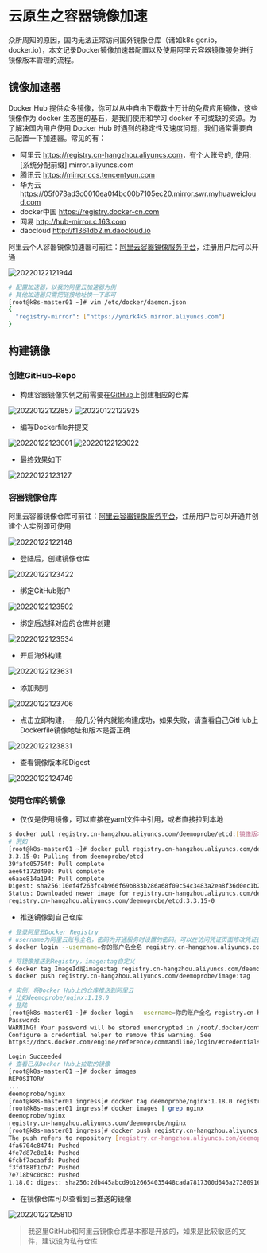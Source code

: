 # 云原生之容器镜像加速

众所周知的原因，国内无法正常访问国外镜像仓库（诸如k8s.gcr.io，docker.io），本文记录Docker镜像加速器配置以及使用阿里云容器镜像服务进行镜像版本管理的流程。

## 镜像加速器

Docker Hub 提供众多镜像，你可以从中自由下载数十万计的免费应用镜像，这些镜像作为 docker 生态圈的基石，是我们使用和学习 docker 不可或缺的资源。为了解决国内用户使用 Docker Hub 时遇到的稳定性及速度问题，我们通常需要自己配置一下加速器。常见的有：

- 阿里云 <https://registry.cn-hangzhou.aliyuncs.com>，有个人账号的, 使用:[系统分配前缀].mirror.aliyuncs.com
- 腾讯云 <https://mirror.ccs.tencentyun.com>
- 华为云 <https://05f073ad3c0010ea0f4bc00b7105ec20.mirror.swr.myhuaweicloud.com>
- docker中国 <https://registry.docker-cn.com>
- 网易 <http://hub-mirror.c.163.com>
- daocloud <http://f1361db2.m.daocloud.io>

阿里云个人容器镜像加速器可前往：[阿里云容器镜像服务平台](https://cr.console.aliyun.com/cn-hangzhou/instances/mirrors)，注册用户后可以开通

![20220122121944](https://deemoprobe.oss-cn-shanghai.aliyuncs.com/images/20220122121944.png)

```bash
# 配置加速器，以我的阿里云加速器为例
# 其他加速器只需把链接地址换一下即可
[root@k8s-master01 ~]# vim /etc/docker/daemon.json
{
  "registry-mirror": ["https://ynirk4k5.mirror.aliyuncs.com"]
}
```

## 构建镜像

### 创建GitHub-Repo

- 构建容器镜像实例之前需要在[GitHub](https://github.com/)上创建相应的仓库

![20220122122857](https://deemoprobe.oss-cn-shanghai.aliyuncs.com/images/20220122122857.png)
![20220122122925](https://deemoprobe.oss-cn-shanghai.aliyuncs.com/images/20220122122925.png)

- 编写Dockerfile并提交

![20220122123001](https://deemoprobe.oss-cn-shanghai.aliyuncs.com/images/20220122123001.png)
![20220122123022](https://deemoprobe.oss-cn-shanghai.aliyuncs.com/images/20220122123022.png)

- 最终效果如下

![20220122123127](https://deemoprobe.oss-cn-shanghai.aliyuncs.com/images/20220122123127.png)

### 容器镜像仓库

阿里云容器镜像仓库可前往：[阿里云容器镜像服务平台](https://cr.console.aliyun.com/cn-hangzhou/instances/mirrors)，注册用户后可以开通并创建个人实例即可使用

![20220122122146](https://deemoprobe.oss-cn-shanghai.aliyuncs.com/images/20220122122146.png)

- 登陆后，创建镜像仓库

![20220122123422](https://deemoprobe.oss-cn-shanghai.aliyuncs.com/images/20220122123422.png)

- 绑定GitHub账户

![20220122123502](https://deemoprobe.oss-cn-shanghai.aliyuncs.com/images/20220122123502.png)

- 绑定后选择对应的仓库并创建

![20220122123534](https://deemoprobe.oss-cn-shanghai.aliyuncs.com/images/20220122123534.png)

- 开启海外构建

![20220122123631](https://deemoprobe.oss-cn-shanghai.aliyuncs.com/images/20220122123631.png)

- 添加规则

![20220122123706](https://deemoprobe.oss-cn-shanghai.aliyuncs.com/images/20220122123706.png)

- 点击立即构建，一般几分钟内就能构建成功，如果失败，请查看自己GitHub上Dockerfile镜像地址和版本是否正确

![20220122123831](https://deemoprobe.oss-cn-shanghai.aliyuncs.com/images/20220122123831.png)

- 查看镜像版本和Digest

![20220122124749](https://deemoprobe.oss-cn-shanghai.aliyuncs.com/images/20220122124749.png)

### 使用仓库的镜像

- 仅仅是使用镜像，可以直接在yaml文件中引用，或者直接拉到本地

```bash
$ docker pull registry.cn-hangzhou.aliyuncs.com/deemoprobe/etcd:[镜像版本号]
# 例如
[root@k8s-master01 ~]# docker pull registry.cn-hangzhou.aliyuncs.com/deemoprobe/etcd:3.3.15-0
3.3.15-0: Pulling from deemoprobe/etcd
39fafc05754f: Pull complete 
aee6f172d490: Pull complete 
e6aae814a194: Pull complete 
Digest: sha256:10ef4f263fc4b966f69b883b286a68f09c54c3483a2ea8f36d0ec1b2dce476d6
Status: Downloaded newer image for registry.cn-hangzhou.aliyuncs.com/deemoprobe/etcd:3.3.15-0
registry.cn-hangzhou.aliyuncs.com/deemoprobe/etcd:3.3.15-0
```

- 推送镜像到自己仓库

```bash
# 登录阿里云Docker Registry
# username为阿里云账号全名，密码为开通服务时设置的密码。可以在访问凭证页面修改凭证密码。
$ docker login --username=你的账户名全名 registry.cn-hangzhou.aliyuncs.com

# 将镜像推送到Registry，image:tag自定义
$ docker tag ImageId或image:tag registry.cn-hangzhou.aliyuncs.com/deemoprobe/image:tag
$ docker push registry.cn-hangzhou.aliyuncs.com/deemoprobe/image:tag

# 实例，将Docker Hub上的仓库推送到阿里云
# 比如deemoprobe/nginx:1.18.0
# 登陆
[root@k8s-master01 ~]# docker login --username=你的账户全名 registry.cn-hangzhou.aliyuncs.com
Password: 
WARNING! Your password will be stored unencrypted in /root/.docker/config.json.
Configure a credential helper to remove this warning. See
https://docs.docker.com/engine/reference/commandline/login/#credentials-store

Login Succeeded
# 查看已从Docker Hub上拉取的镜像
[root@k8s-master01 ~]# docker images
REPOSITORY                                                                    TAG        IMAGE ID       CREATED         SIZE
...
deemoprobe/nginx                                                              1.18.0     b5fd6cb4ca9e   8 months ago    133MB
[root@k8s-master01 ingress]# docker tag deemoprobe/nginx:1.18.0 registry.cn-hangzhou.aliyuncs.com/deemoprobe/nginx:1.18.0
[root@k8s-master01 ingress]# docker images | grep nginx
deemoprobe/nginx                                                              1.18.0     b5fd6cb4ca9e   8 months ago    133MB
registry.cn-hangzhou.aliyuncs.com/deemoprobe/nginx                            1.18.0     b5fd6cb4ca9e   8 months ago    133MB
[root@k8s-master01 ingress]# docker push registry.cn-hangzhou.aliyuncs.com/deemoprobe/nginx:1.18.0
The push refers to repository [registry.cn-hangzhou.aliyuncs.com/deemoprobe/nginx]
4fa6704c8474: Pushed 
4fe7d87c8e14: Pushed 
6fcbf7acaafd: Pushed 
f3fdf88f1cb7: Pushed 
7e718b9c0c8c: Pushed 
1.18.0: digest: sha256:2db445abcd9b126654035448cada7817300d646a27380916a6b6445e8ede699b size: 1362
```

- 在镜像仓库可以查看到已推送的镜像

![20220122125810](https://deemoprobe.oss-cn-shanghai.aliyuncs.com/images/20220122125810.png)

> 我这里GitHub和阿里云镜像仓库基本都是开放的，如果是比较敏感的文件，建议设为私有仓库
